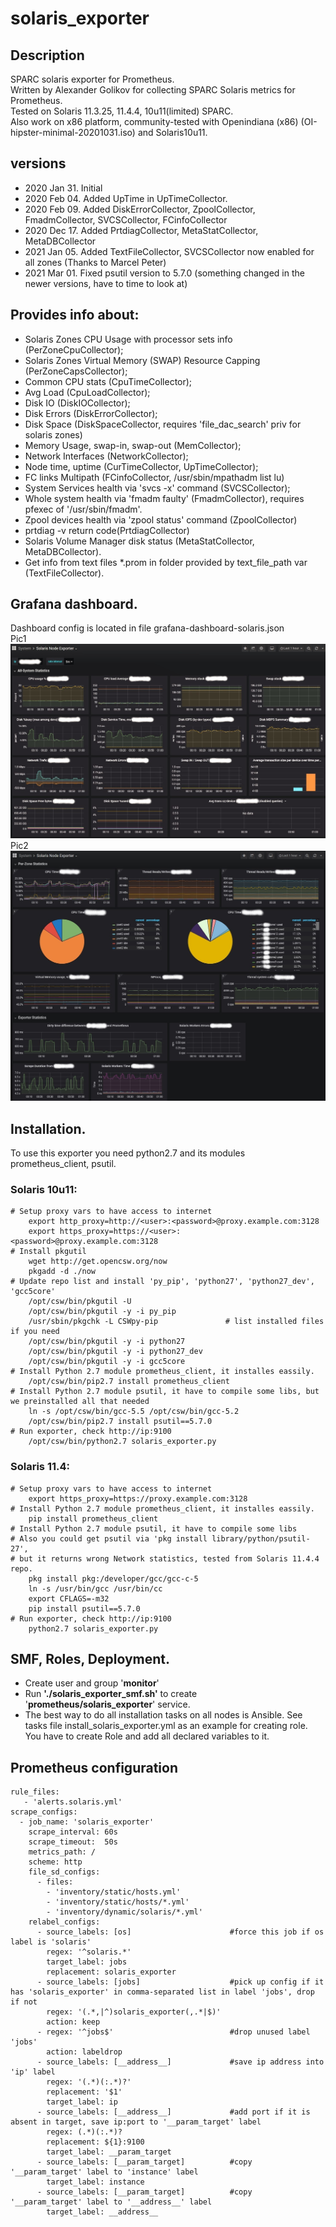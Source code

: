# solaris_exporter

## Description
SPARC solaris exporter for Prometheus.   
Written by Alexander Golikov for collecting SPARC Solaris metrics for Prometheus.  
Tested on Solaris 11.3.25, 11.4.4, 10u11(limited) SPARC.  
Also work on x86 platform, community-tested with Openindiana (x86) (OI-hipster-minimal-20201031.iso) and Solaris10u11. 

## versions
 - 2020 Jan 31. Initial  
 - 2020 Feb 04. Added UpTime in UpTimeCollector.  
 - 2020 Feb 09. Added DiskErrorCollector, ZpoolCollector, FmadmCollector, SVCSCollector, FCinfoCollector    
 - 2020 Dec 17. Added PrtdiagCollector, MetaStatCollector, MetaDBCollector
 - 2021 Jan 05. Added TextFileCollector, SVCSCollector now enabled for all zones (Thanks to Marcel Peter)
 - 2021 Mar 01. Fixed psutil version to 5.7.0 (something changed in the newer versions, have to time to look at)

## Provides info about:
  - Solaris Zones CPU Usage with processor sets info (PerZoneCpuCollector);
  - Solaris Zones Virtual Memory (SWAP) Resource Capping (PerZoneCapsCollector);
  - Common CPU stats (CpuTimeCollector);
  - Avg Load (CpuLoadCollector);
  - Disk IO (DiskIOCollector);
  - Disk Errors (DiskErrorCollector);
  - Disk Space (DiskSpaceCollector, requires 'file_dac_search' priv for solaris zones)
  - Memory Usage, swap-in, swap-out (MemCollector);
  - Network Interfaces (NetworkCollector);
  - Node time, uptime (CurTimeCollector, UpTimeCollector);
  - FC links Multipath (FCinfoCollector, /usr/sbin/mpathadm list lu)
  - System Services health via 'svcs -x' command (SVCSCollector);
  - Whole system health via 'fmadm faulty' (FmadmCollector), requires pfexec of '/usr/sbin/fmadm'.
  - Zpool devices health via 'zpool status' command (ZpoolCollector)
  - prtdiag -v return code(PrtdiagCollector)
  - Solaris Volume Manager disk status (MetaStatCollector, MetaDBCollector).
  - Get info from text files *.prom in folder provided by text_file_path var (TextFileCollector).

## Grafana dashboard.
Dashboard config is located in file grafana-dashboard-solaris.json  
Pic1
![](sol-exporter-graph1.jpg)
Pic2
![](sol-exporter-graph2.jpg)

## Installation. 
To use this exporter you need python2.7 and its modules prometheus_client, psutil.

### Solaris 10u11:
    # Setup proxy vars to have access to internet   
        export http_proxy=http://<user>:<password>@proxy.example.com:3128  
        export https_proxy=https://<user>:<password>@proxy.example.com:3128  
    # Install pkgutil    
        wget http://get.opencsw.org/now 
        pkgadd -d ./now
    # Update repo list and install 'py_pip', 'python27', 'python27_dev', 'gcc5core'  
        /opt/csw/bin/pkgutil -U  
        /opt/csw/bin/pkgutil -y -i py_pip  
        /usr/sbin/pkgchk -L CSWpy-pip               # list installed files if you need  
        /opt/csw/bin/pkgutil -y -i python27  
        /opt/csw/bin/pkgutil -y -i python27_dev  
        /opt/csw/bin/pkgutil -y -i gcc5core  
    # Install Python 2.7 module prometheus_client, it installes eassily.  
        /opt/csw/bin/pip2.7 install prometheus_client   
    # Install Python 2.7 module psutil, it have to compile some libs, but we preinstalled all that needed  
        ln -s /opt/csw/bin/gcc-5.5 /opt/csw/bin/gcc-5.2  
        /opt/csw/bin/pip2.7 install psutil==5.7.0  
    # Run exporter, check http://ip:9100  
        /opt/csw/bin/python2.7 solaris_exporter.py  

### Solaris 11.4:
    # Setup proxy vars to have access to internet  
        export https_proxy=https://proxy.example.com:3128  
    # Install Python 2.7 module prometheus_client, it installes eassily.  
        pip install prometheus_client  
    # Install Python 2.7 module psutil, it have to compile some libs  
    # Also you could get psutil via 'pkg install library/python/psutil-27',  
    # but it returns wrong Network statistics, tested from Solaris 11.4.4 repo.  
        pkg install pkg:/developer/gcc/gcc-c-5  
        ln -s /usr/bin/gcc /usr/bin/cc  
        export CFLAGS=-m32  
        pip install psutil==5.7.0  
    # Run exporter, check http://ip:9100  
        python2.7 solaris_exporter.py  

## SMF, Roles, Deployment. 
 - Create user and group '**monitor**'
 - Run **'./solaris_exporter_smf.sh'** to create '**prometheus/solaris_exporter**' service.
 - The best way to do all installation tasks on all nodes is Ansible. See tasks file install_solaris_exporter.yml as an example for creating role. You have to create Role and add all declared variables to it.
 
 
## Prometheus configuration
    rule_files:
       - 'alerts.solaris.yml'
    scrape_configs:
      - job_name: 'solaris_exporter'
        scrape_interval: 60s
        scrape_timeout:  50s
        metrics_path: /
        scheme: http
        file_sd_configs:
          - files:
            - 'inventory/static/hosts.yml'
            - 'inventory/static/hosts/*.yml'
            - 'inventory/dynamic/solaris/*.yml'
        relabel_configs:
          - source_labels: [os]                      #force this job if os label is 'solaris'
            regex: '^solaris.*'
            target_label: jobs
            replacement: solaris_exporter
          - source_labels: [jobs]                    #pick up config if it has 'solaris_exporter' in comma-separated list in label 'jobs', drop if not
            regex: '(.*,|^)solaris_exporter(,.*|$)'
            action: keep
          - regex: '^jobs$'                          #drop unused label 'jobs'
            action: labeldrop
          - source_labels: [__address__]             #save ip address into 'ip' label
            regex: '(.*)(:.*)?'
            replacement: '$1'
            target_label: ip
          - source_labels: [__address__]             #add port if it is absent in target, save ip:port to '__param_target' label
            regex: (.*)(:.*)?
            replacement: ${1}:9100
            target_label: __param_target
          - source_labels: [__param_target]          #copy '__param_target' label to 'instance' label
            target_label: instance
          - source_labels: [__param_target]          #copy '__param_target' label to '__address__' label
            target_label: __address__
